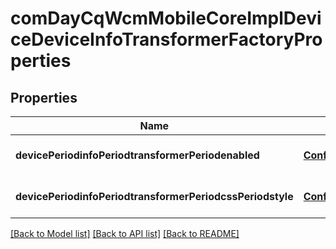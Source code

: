 # comDayCqWcmMobileCoreImplDeviceDeviceInfoTransformerFactoryProperties

## Properties
Name | Type | Description | Notes
------------ | ------------- | ------------- | -------------
**devicePeriodinfoPeriodtransformerPeriodenabled** | [**ConfigNodePropertyBoolean**](ConfigNodePropertyBoolean.md) |  | [optional] [default to null]
**devicePeriodinfoPeriodtransformerPeriodcssPeriodstyle** | [**ConfigNodePropertyString**](ConfigNodePropertyString.md) |  | [optional] [default to null]

[[Back to Model list]](../README.md#documentation-for-models) [[Back to API list]](../README.md#documentation-for-api-endpoints) [[Back to README]](../README.md)



